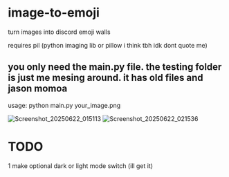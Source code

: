 # image-to-emoji
turn images into discord emoji walls

requires pil (python imaging lib or pillow i think tbh idk dont quote me)
## you only need the main.py file. the testing folder is just me mesing around. it has old files and jason momoa

usage:
python main.py your_image.png

![Screenshot_20250622_015113](https://github.com/user-attachments/assets/116237ca-765f-401f-bdb4-d4683d6b0ecc)
![Screenshot_20250622_021536](https://github.com/user-attachments/assets/a0d10c27-6b98-4586-b635-6a4df9b3d836)

# TODO
1 make optional dark or light mode switch (ill get it)
